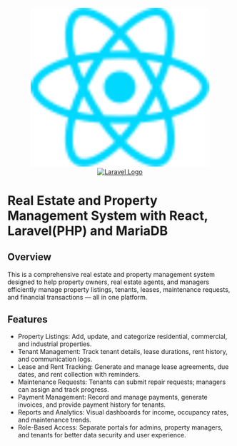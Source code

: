 <p align="center">
	<a href="https://react.dev/" target="_blank">
		<img src="./client/src/assets/react.svg" width="400" alt="React Logo">
	</a>
	<a href="https://laravel.com" target="_blank">
		<img src="https://raw.githubusercontent.com/laravel/art/master/logo-lockup/5%20SVG/2%20CMYK/1%20Full%20Color/laravel-logolockup-cmyk-red.svg" width="400" alt="Laravel Logo">
	</a>
</p>

# Real Estate and Property Management System with React, Laravel(PHP) and MariaDB

## Overview

This is a comprehensive real estate and property management system designed to help property owners, real estate agents, and managers efficiently manage property listings, tenants, leases, maintenance requests, and financial transactions — all in one platform.

## Features

- Property Listings: Add, update, and categorize residential, commercial, and industrial properties.
- Tenant Management: Track tenant details, lease durations, rent history, and communication logs.
- Lease and Rent Tracking: Generate and manage lease agreements, due dates, and rent collection with reminders.
- Maintenance Requests: Tenants can submit repair requests; managers can assign and track progress.
- Payment Management: Record and manage payments, generate invoices, and provide payment history for tenants.
- Reports and Analytics: Visual dashboards for income, occupancy rates, and maintenance trends.
- Role-Based Access: Separate portals for admins, property managers, and tenants for better data security and user experience.
